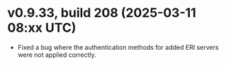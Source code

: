 ﻿# v0.9.33, build 208 (2025-03-11 08:xx UTC)
- Fixed a bug where the authentication methods for added ERI servers were not applied correctly.
